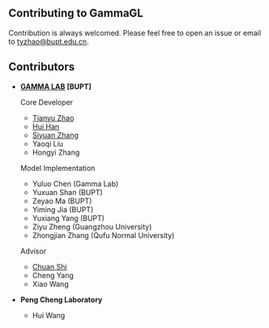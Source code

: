 ## Contributing to GammaGL

Contribution is always welcomed. Please feel free to open an issue or email to tyzhao@bupt.edu.cn.

## Contributors

- **[GAMMA LAB](https://github.com/BUPT-GAMMA) [BUPT]**
  
  Core Developer
  
  - [Tianyu Zhao](https://github.com/Theheavens)
  - [Hui Han](https://github.com/clearhanhui)
  - [Siyuan Zhang](https://github.com/zsy0828)
  - Yaoqi Liu
  - Hongyi Zhang
  
  Model Implementation
  
  - Yuluo Chen (Gamma Lab)
  - Yuxuan Shan (BUPT)
  - Zeyao Ma (BUPT)
  - Yiming Jia (BUPT)
  - Yuxiang Yang (BUPT)
  - Ziyu Zheng (Guangzhou University)
  - Zhongjian Zhang (Qufu Normal University)
  
  Advisor
  
  - [Chuan Shi](http://shichuan.org/)
  - Cheng Yang
  - Xiao Wang

- **Peng Cheng Laboratory**
  
  - Hui Wang
